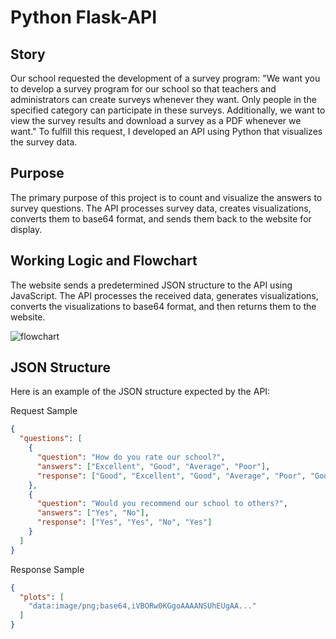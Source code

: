 # Python Flask-API

## Story
Our school requested the development of a survey program: "We want you to develop a survey program for our school so that teachers and administrators can create surveys whenever they want. Only people in the specified category can participate in these surveys. Additionally, we want to view the survey results and download a survey as a PDF whenever we want." To fulfill this request, I developed an API using Python that visualizes the survey data.

## Purpose
The primary purpose of this project is to count and visualize the answers to survey questions. The API processes survey data, creates visualizations, converts them to base64 format, and sends them back to the website for display.

## Working Logic and Flowchart
The website sends a predetermined JSON structure to the API using JavaScript. The API processes the received data, generates visualizations, converts the visualizations to base64 format, and then returns them to the website.

![flowchart](https://github.com/f3riend/flask-counter-api/blob/main/followchart.png)

## JSON Structure
Here is an example of the JSON structure expected by the API:

Request Sample
```json
{
  "questions": [
    {
      "question": "How do you rate our school?",
      "answers": ["Excellent", "Good", "Average", "Poor"],
      "response": ["Good", "Excellent", "Good", "Average", "Poor", "Good"]
    },
    {
      "question": "Would you recommend our school to others?",
      "answers": ["Yes", "No"],
      "response": ["Yes", "Yes", "No", "Yes"]
    }
  ]
}
```
Response Sample

```json
{
  "plots": [
    "data:image/png;base64,iVBORw0KGgoAAAANSUhEUgAA..."
  ]
}
```
